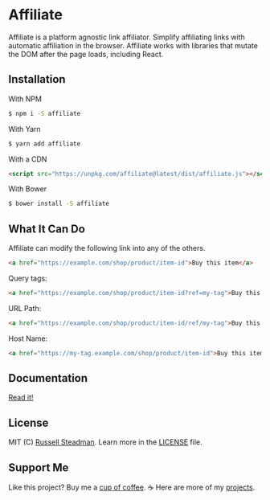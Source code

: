 # Affiliate
Affiliate is a platform agnostic link affiliator. Simplify affiliating links with automatic affiliation in the browser. Affiliate works with libraries that mutate the DOM after the page loads, including React.

## Installation

With NPM
```bash
$ npm i -S affiliate
```

With Yarn
```bash
$ yarn add affiliate
```

With a CDN
```html
<script src="https://unpkg.com/affiliate@latest/dist/affiliate.js"></script>
```

With Bower
```bash
$ bower install -S affiliate
```

## What It Can Do

Affiliate can modify the following link into any of the others.
```html
<a href="https://example.com/shop/product/item-id">Buy this item</a>
```

Query tags:
```html
<a href="https://example.com/shop/product/item-id?ref=my-tag">Buy this item</a>
```

URL Path:
```html
<a href="https://example.com/shop/product/item-id/ref/my-tag">Buy this item</a>
```

Host Name:
```html
<a href="https://my-tag.example.com/shop/product/item-id">Buy this item</a>
```

## Documentation

[Read it!](https://affiliate.js.org/)

## License

MIT (C) [Russell Steadman](https://teamtofu.github.io/contact). Learn more in the [LICENSE](https://github.com/teamtofu/affiliate/blob/master/LICENSE) file.

## Support Me

Like this project? Buy me a [cup of coffee](https://www.paypal.me/RussellSteadman/3). &#x2615; Here are more of my [projects](https://teamtofu.github.io/).